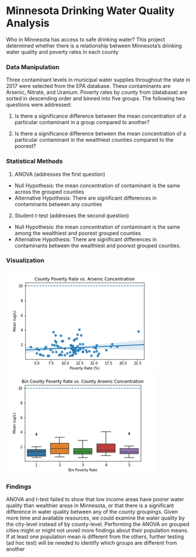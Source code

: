 # Minnesota Drinking Water Quality Analysis
Who in Minnesota has access to safe drinking water? This project determined whether there is a relationship between Minnesota’s drinking water quality and poverty rates in each county

### Data Manipulation
Three contaminant levels in municipal water supplies throughout the state in 2017 were selected from the EPA database. These contaminants are Arsenic, Nitrate, and Uranium. Poverty rates by county from (database) are sorted in descending order and binned into five groups. The following two questions were addressed:

1. Is there a significance difference between the mean concentration of a particular contaminant in a group compared to another?

2. Is there a significance difference between the mean concentration of a particular contaminant in the wealthiest counties compared to the poorest?
### Statistical Methods
 
1. ANOVA (addresses the first question)

-	Null Hypothesis: the mean concentration of contaminant is the same across the grouped counties
- Alternative Hypothesis: There are significant differences in contaminants between any counties
2. Student t-test (addresses the second question)
-	Null Hypothesis: the mean concentration of contaminant is the same among the wealthiest and poorest grouped counties
-	Alternative Hypothesis: There are significant differences in contaminants between the wealthiest and poorest grouped counties.

### Visualization 
![Visualization](Arsenic1.png)    ![Visualization](Arsenic2.png)
### Findings
ANOVA and t-test failed to show that low income areas have poorer water quality than wealthier areas in Minnesota, or that there is a significant difference in water quality between any of the county groupings. Given more time and available resources, we could examine the water quality by the city-level instead of by county-level. Performing the ANOVA on grouped cities might or might not unveil more findings about their population means. If at least one population mean is different from the others, further testing (ad hoc test) will be needed to identify which groups are different from another
